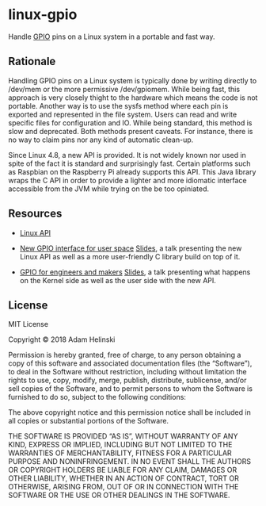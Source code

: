 # linux-gpio

Handle [GPIO](https://en.wikipedia.org/wiki/General-purpose_input/output) pins
on a Linux system in a portable and fast way.

## Rationale

Handling GPIO pins on a Linux system is typically done by writing directly to
/dev/mem or the more permissive /dev/gpiomem. While being fast, this approach is
very closely thight to the hardware which means the code is not portable.
Another way is to use the sysfs method where each pin is exported and
represented in the file system.  Users can read and write specific files for
configuration and IO. While being standard, this method is slow and deprecated.
Both methods present caveats. For instance, there is no way to claim pins nor
any kind of automatic clean-up.

Since Linux 4.8, a new API is provided. It is not widely known nor used in spite
of the fact it is standard and surprisingly fast. Certain platforms such as
Raspbian on the Raspberry Pi already supports this API. This Java library wraps
the C API in order to provide a lighter and more idiomatic interface accessible
from the JVM while trying on the be too opiniated.

## Resources

- [Linux
API](https://github.com/torvalds/linux/blob/master/include/uapi/linux/gpio.h)

- [New GPIO interface for user
space](https://www.youtube.com/watch?v=cdTLewJCL1Y&t=2s)
[Slides](https://www.elinux.org/images/7/74/Elce2017_new_GPIO_interface.pdf), a
talk presenting the new Linux API as well as a more user-friendly C library
build on top of it.

- [GPIO for engineers and makers](https://www.youtube.com/watch?v=lQRCDl0tFiQ)
[Slides](https://elinux.org/images/9/9b/GPIO_for_Engineers_and_Makers.pdf), a
talk presenting what happens on the Kernel side as well as the user side with
the new API.

## License

MIT License

Copyright © 2018 Adam Helinski

Permission is hereby granted, free of charge, to any person obtaining a copy of
this software and associated documentation files (the “Software”), to deal in
the Software without restriction, including without limitation the rights to
use, copy, modify, merge, publish, distribute, sublicense, and/or sell copies of
the Software, and to permit persons to whom the Software is furnished to do so,
subject to the following conditions:

The above copyright notice and this permission notice shall be included in all
copies or substantial portions of the Software.

THE SOFTWARE IS PROVIDED “AS IS”, WITHOUT WARRANTY OF ANY KIND, EXPRESS OR
IMPLIED, INCLUDING BUT NOT LIMITED TO THE WARRANTIES OF MERCHANTABILITY, FITNESS
FOR A PARTICULAR PURPOSE AND NONINFRINGEMENT. IN NO EVENT SHALL THE AUTHORS OR
COPYRIGHT HOLDERS BE LIABLE FOR ANY CLAIM, DAMAGES OR OTHER LIABILITY, WHETHER
IN AN ACTION OF CONTRACT, TORT OR OTHERWISE, ARISING FROM, OUT OF OR IN
CONNECTION WITH THE SOFTWARE OR THE USE OR OTHER DEALINGS IN THE SOFTWARE.
